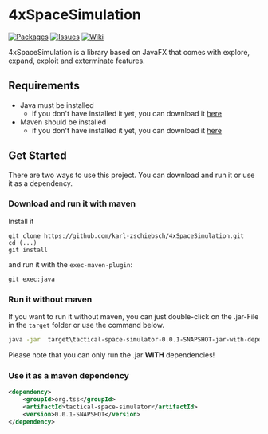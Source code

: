 # 4xSpaceSimulation

[![Packages](https://github.com/fluidicon.png)](https://github.com/karl-zschiebsch/4xSpaceSimulation/packages)
[![Issues](https://github.com/fluidicon.png)](https://github.com/karl-zschiebsch/4xSpaceSimulation/issues)
[![Wiki](https://github.com/fluidicon.png)](https://github.com/karl-zschiebsch/4xSpaceSimulation/wiki)

4xSpaceSimulation is a library based on JavaFX that comes with explore, expand, exploit and exterminate features. 

## Requirements

- Java must be installed
    - if you don't have installed it yet, you can download it [here](https://www.oracle.com/java/technologies/downloads/)
- Maven should be installed
    - if you don't have installed it yet, you can download it [here](https://maven.apache.org/install.html)

## Get Started

There are two ways to use this project. You can download and run it or use it as a dependency.

### Download and run it with maven

Install it
```git
git clone https://github.com/karl-zschiebsch/4xSpaceSimulation.git
cd (...)
git install
```
and run it with the ``exec-maven-plugin``:
```git
git exec:java
```

### Run it without maven

If you want to run it without maven, you can just double-click on the .jar-File in the ``target`` folder or use the command below.
```cmd
java -jar  target\tactical-space-simulator-0.0.1-SNAPSHOT-jar-with-dependencies.jar
```
Please note that you can only run the .jar **WITH** dependencies!

### Use it as a maven dependency

```xml
<dependency>
    <groupId>org.tss</groupId>
    <artifactId>tactical-space-simulator</artifactId>
    <version>0.0.1-SNAPSHOT</version>
</dependency>
```